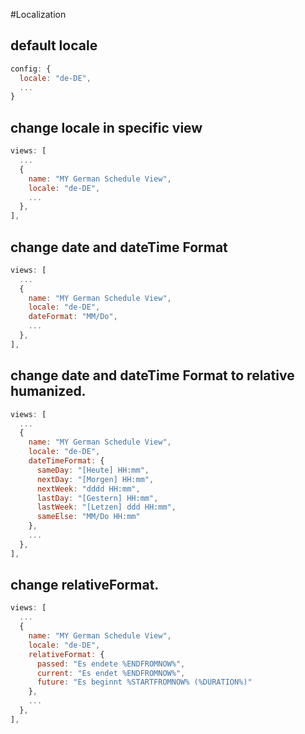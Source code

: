 #Localization

## default locale
```js
config: {
  locale: "de-DE",
  ...
}
```

## change locale in specific view
```js
views: [
  ...
  {
    name: "MY German Schedule View",
    locale: "de-DE",
    ...
  },
],
```

## change date and dateTime Format
```js
views: [
  ...
  {
    name: "MY German Schedule View",
    locale: "de-DE",
    dateFormat: "MM/Do",
    ...
  },
],
```

## change date and dateTime Format to relative humanized.
```js
views: [
  ...
  {
    name: "MY German Schedule View",
    locale: "de-DE",
    dateTimeFormat: {
      sameDay: "[Heute] HH:mm",
      nextDay: "[Morgen] HH:mm",
      nextWeek: "dddd HH:mm",
      lastDay: "[Gestern] HH:mm",
      lastWeek: "[Letzen] ddd HH:mm",
      sameElse: "MM/Do HH:mm"
    },
    ...
  },
],
```
## change relativeFormat.
```js
views: [
  ...
  {
    name: "MY German Schedule View",
    locale: "de-DE",
    relativeFormat: {
      passed: "Es endete %ENDFROMNOW%",
      current: "Es endet %ENDFROMNOW%",
      future: "Es beginnt %STARTFROMNOW% (%DURATION%)"
    },
    ...
  },
],
```